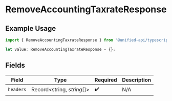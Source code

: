 # RemoveAccountingTaxrateResponse

## Example Usage

```typescript
import { RemoveAccountingTaxrateResponse } from "@unified-api/typescript-sdk/sdk/models/operations";

let value: RemoveAccountingTaxrateResponse = {};
```

## Fields

| Field                      | Type                       | Required                   | Description                |
| -------------------------- | -------------------------- | -------------------------- | -------------------------- |
| `headers`                  | Record<string, *string*[]> | :heavy_check_mark:         | N/A                        |